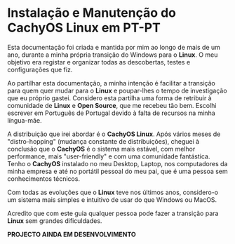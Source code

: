 # Instalação e Manutenção do CachyOS Linux em PT-PT

Esta documentação foi criada e mantida por mim ao longo de mais de um ano, durante a minha própria transição do Windows para o **Linux**. O meu objetivo era registar e organizar todas as descobertas, testes e configurações que fiz.

Ao partilhar esta documentação, a minha intenção é facilitar a transição para quem quer mudar para o **Linux** e poupar-lhes o tempo de investigação que eu próprio gastei. Considero esta partilha uma forma de retribuir à comunidade de **Linux** e **Open Source**, que me recebeu tão bem. Escolhi escrever em Português de Portugal devido à falta de recursos na minha língua-mãe.

A distribuição que irei abordar é o **CachyOS Linux**. Após vários meses de "distro-hopping" (mudança constante de distribuições), cheguei à conclusão que o **CachyOS** é o sistema mais estável, com melhor performance, mais "user-friendly" e com uma comunidade fantástica. Tenho o **CachyOS** instalado no meu Desktop, Laptop, nos computadores da minha empresa e até no portátil pessoal do meu pai, que é uma pessoa sem conhecimentos técnicos.

Com todas as evoluções que o **Linux** teve nos últimos anos, considero-o um sistema mais simples e intuitivo de usar do que Windows ou MacOS.

Acredito que com este guia qualquer pessoa pode fazer a transição para **Linux** sem grandes dificuldades.

**PROJECTO AINDA EM DESENVOLVIMENTO**
